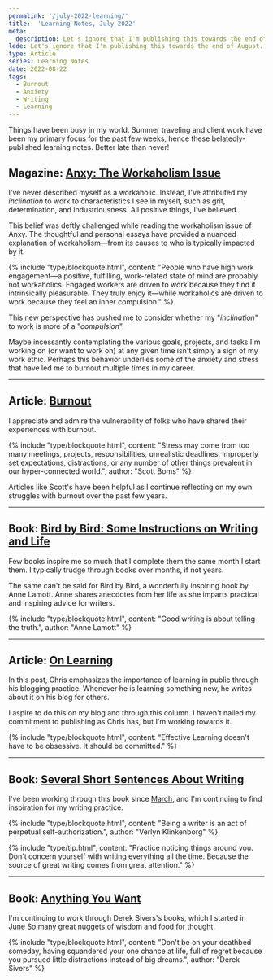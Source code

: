 ```yaml
---
permalink: '/july-2022-learning/'
title:  'Learning Notes, July 2022'
meta: 
  description: Let's ignore that I'm publishing this towards the end of August. Regardless, here's what I learned in July.
lede: Let's ignore that I'm publishing this towards the end of August. Regardless, here's what I learned in July.
type: Article
series: Learning Notes
date: 2022-08-22
tags: 
  - Burnout
  - Anxiety
  - Writing
  - Learning
---
```


Things have been busy in my world. Summer traveling and client work have been my primary focus for the past few weeks, hence these belatedly-published learning notes. Better late than never! 

## Magazine: [Anxy: The Workaholism Issue](https://anxymag.com/pages/issue-2-workaholism)

I've never described myself as a workaholic. Instead, I've attributed my _inclination_ to work to characteristics I see in myself, such as grit, determination, and industriousness. All positive things, I've believed.

This belief was deftly challenged while reading the workaholism issue of Anxy. The thoughtful and personal essays have provided a nuanced explanation of workaholism—from its causes to who is typically impacted by it.

{% include "type/blockquote.html", content: "People who have high work engagement—a positive, fulfilling, work-related state of mind are probably not workaholics. Engaged workers are driven to work because they find it intrinsically pleasurable. They truly enjoy it—while workaholics are driven to work because they feel an inner compulsion." %}

This new perspective has pushed me to consider whether my "*inclination*" to work is more of a "*compulsion*".

Maybe incessantly contemplating the various goals, projects, and tasks I'm working on (or want to work on) at any given time isn't simply a sign of my work ethic. Perhaps this behavior underlies some of the anxiety and stress that have led me to burnout multiple times in my career.


<hr class="-fancy" />

## Article: [Burnout](https://alistapart.com/article/burnout/) 

I appreciate and admire the vulnerability of folks who have shared their experiences with burnout.

{% include "type/blockquote.html", content: "Stress may come from too many meetings, projects, responsibilities, unrealistic deadlines, improperly set expectations, distractions, or any number of other things prevalent in our hyper-connected world.", author: "Scott Boms" %}

Articles like Scott's have been helpful as I continue reflecting on my own struggles with burnout over the past few years.

<hr class="-fancy" />

## Book: [Bird by Bird: Some Instructions on Writing and Life](https://www.indiebound.org/book/9780593163108)

Few books inspire me so much that I complete them the same month I start them. I typically trudge through books over months, if not years.

The same can't be said for Bird by Bird, a wonderfully inspiring book by Anne Lamott. Anne shares anecdotes from her life as she imparts practical and inspiring advice for writers.

{% include "type/blockquote.html", content: "Good writing is about telling the truth.", author: "Anne Lamott" %}

<hr class="-fancy" />

## Article: [On Learning](https://www.compendiousthunks.com/musings/on-learning/)

In this post, Chris emphasizes the importance of learning in public through his blogging practice. Whenever he is learning something new, he writes about it on his blog for others.

I aspire to do this on my blog and through this column. I haven't nailed my commitment to publishing as Chris has, but I'm working towards it.

{% include "type/blockquote.html", content: "Effective Learning doesn't have to be obsessive. It should be committed." %}

<hr class="-fancy" />

## Book: [Several Short Sentences About Writing](https://www.indiebound.org/book/9780307279415)

I've been working through this book since [March](/march-2022-learning/), and I'm continuing to find inspiration for my writing practice.

{% include "type/blockquote.html", content: "Being a writer is an act of perpetual self-authorization.", author: "Verlyn Klinkenborg" %}

{% include "type/tip.html", content: "Practice noticing things around you. Don't concern yourself with writing everything all the time. Because the source of great writing comes from great attention." %}

<hr class="-fancy" />

## Book: [Anything You Want](https://sive.rs/a)

I'm continuing to work through Derek Sivers's books, which I started in [June](/june-2022-learning/) So many great nuggets of wisdom and food for thought.

{% include "type/blockquote.html", content: "Don't be on your deathbed someday, having squandered your one chance at life, full of regret because you pursued little distractions instead of big dreams.", author: "Derek Sivers" %}